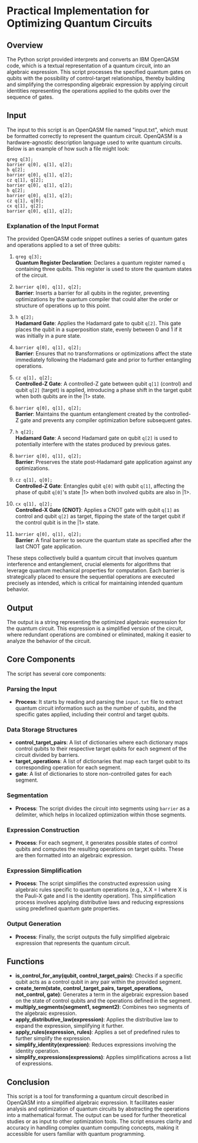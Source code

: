 # Practical Implementation for Optimizing Quantum Circuits

## Overview

The Python script provided interprets and converts an IBM OpenQASM code, which is a textual representation of a quantum circuit, into an algebraic expression. This script processes the specified quantum gates on qubits with the possibility of control-target relationships, thereby building and simplifying the corresponding algebraic expression by applying circuit identities representing the operations applied to the qubits over the sequence of gates.

## Input

The input to this script is an OpenQASM file named "input.txt", which must be formatted correctly to represent the quantum circuit. OpenQASM is a hardware-agnostic description language used to write quantum circuits. Below is an example of how such a file might look:

```qasm
qreg q[3];
barrier q[0], q[1], q[2];
h q[2];
barrier q[0], q[1], q[2];
cz q[1], q[2];
barrier q[0], q[1], q[2];
h q[2];
barrier q[0], q[1], q[2];
cz q[1], q[0];
cx q[1], q[2];
barrier q[0], q[1], q[2];
```


### Explanation of the Input Format
The provided OpenQASM code snippet outlines a series of quantum gates and operations applied to a set of three qubits:

1. `qreg q[3];`  
   **Quantum Register Declaration**: Declares a quantum register named `q` containing three qubits. This register is used to store the quantum states of the circuit.

2. `barrier q[0], q[1], q[2];`  
   **Barrier**: Inserts a barrier for all qubits in the register, preventing optimizations by the quantum compiler that could alter the order or structure of operations up to this point.

3. `h q[2];`  
   **Hadamard Gate**: Applies the Hadamard gate to qubit `q[2]`. This gate places the qubit in a superposition state, evenly between 0 and 1 if it was initially in a pure state.

4. `barrier q[0], q[1], q[2];`  
   **Barrier**: Ensures that no transformations or optimizations affect the state immediately following the Hadamard gate and prior to further entangling operations.

5. `cz q[1], q[2];`  
   **Controlled-Z Gate**: A controlled-Z gate between qubit `q[1]` (control) and qubit `q[2]` (target) is applied, introducing a phase shift in the target qubit when both qubits are in the |1> state.

6. `barrier q[0], q[1], q[2];`  
   **Barrier**: Maintains the quantum entanglement created by the controlled-Z gate and prevents any compiler optimization before subsequent gates.

7. `h q[2];`  
   **Hadamard Gate**: A second Hadamard gate on qubit `q[2]` is used to potentially interfere with the states produced by previous gates.

8. `barrier q[0], q[1], q[2];`  
   **Barrier**: Preserves the state post-Hadamard gate application against any optimizations.

9. `cz q[1], q[0];`  
   **Controlled-Z Gate**: Entangles qubit `q[0]` with qubit `q[1]`, affecting the phase of qubit `q[0]`'s state |1> when both involved qubits are also in |1>.

10. `cx q[1], q[2];`  
    **Controlled-X Gate (CNOT)**: Applies a CNOT gate with qubit `q[1]` as control and qubit `q[2]` as target, flipping the state of the target qubit if the control qubit is in the |1> state.

11. `barrier q[0], q[1], q[2];`  
    **Barrier**: A final barrier to secure the quantum state as specified after the last CNOT gate application.

These steps collectively build a quantum circuit that involves quantum interference and entanglement, crucial elements for algorithms that leverage quantum mechanical properties for computation. Each barrier is strategically placed to ensure the sequential operations are executed precisely as intended, which is critical for maintaining intended quantum behavior.

## Output

The output is a string representing the optimized algebraic expression for the quantum circuit. This expression is a simplified version of the circuit, where redundant operations are combined or eliminated, making it easier to analyze the behavior of the circuit.

## Core Components

The script has several core components:

### Parsing the Input
- **Process**: It starts by reading and parsing the `input.txt` file to extract quantum circuit information such as the number of qubits, and the specific gates applied, including their control and target qubits.

### Data Storage Structures
- **control_target_pairs**: A list of dictionaries where each dictionary maps control qubits to their respective target qubits for each segment of the circuit divided by barriers.
- **target_operations**: A list of dictionaries that map each target qubit to its corresponding operation for each segment.
- **gate**: A list of dictionaries to store non-controlled gates for each segment.

### Segmentation
- **Process**: The script divides the circuit into segments using `barrier` as a delimiter, which helps in localized optimization within those segments.

### Expression Construction
- **Process**: For each segment, it generates possible states of control qubits and computes the resulting operations on target qubits. These are then formatted into an algebraic expression.

### Expression Simplification
- **Process**: The script simplifies the constructed expression using algebraic rules specific to quantum operations (e.g., X.X = I where X is the Pauli-X gate and I is the identity operation). This simplification process involves applying distributive laws and reducing expressions using predefined quantum gate properties.

### Output Generation
- **Process**: Finally, the script outputs the fully simplified algebraic expression that represents the quantum circuit.

## Functions

- **is_control_for_any(qubit, control_target_pairs)**: Checks if a specific qubit acts as a control qubit in any pair within the provided segment.
- **create_term(state, control_target_pairs, target_operations, not_control, gate)**: Generates a term in the algebraic expression based on the state of control qubits and the operations defined in the segment.
- **multiply_segments(segment1, segment2)**: Combines two segments of the algebraic expression.
- **apply_distributive_law(expression)**: Applies the distributive law to expand the expression, simplifying it further.
- **apply_rules(expression, rules)**: Applies a set of predefined rules to further simplify the expression.
- **simplify_identity(expression)**: Reduces expressions involving the identity operation.
- **simplify_expressions(expressions)**: Applies simplifications across a list of expressions.

## Conclusion

This script is a tool for transforming a quantum circuit described in OpenQASM into a simplified algebraic expression. It facilitates easier analysis and optimization of quantum circuits by abstracting the operations into a mathematical format. The output can be used for further theoretical studies or as input to other optimization tools. The script ensures clarity and accuracy in handling complex quantum computing concepts, making it accessible for users familiar with quantum programming.




